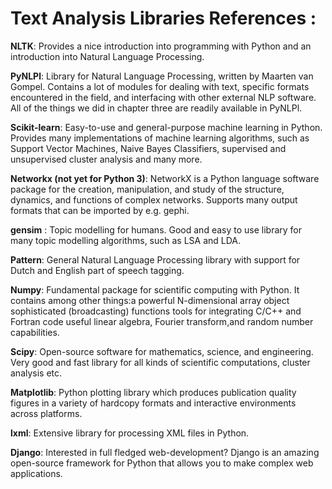 
# Text Analysis Libraries References :
   
   **NLTK**:
      Provides a nice introduction into programming with Python and an introduction into Natural Language Processing.
    
   **PyNLPl**: 
      Library for Natural Language Processing, written by Maarten van Gompel. Contains a lot of modules for dealing with text, specific formats encountered in the field, and interfacing with other external NLP software. All of the things we did in chapter three are readily available in PyNLPl.
    
   **Scikit-learn**:
      Easy-to-use and general-purpose machine learning in Python. Provides many implementations of machine learning algorithms, such as Support Vector Machines, Naive Bayes Classifiers, supervised and unsupervised cluster analysis and many more.
    
   **Networkx (not yet for Python 3)**: 
      NetworkX is a Python language software package for the creation, manipulation, and study of the structure, dynamics, and functions of complex networks. Supports many output formats that can be imported by e.g. gephi.
    
   **gensim** : 
      Topic modelling for humans. Good and easy to use library for many topic modelling algorithms, such as LSA and LDA.
    
   **Pattern**:
      General Natural Language Processing library with support for Dutch and English part of speech tagging.
    
   **Numpy**: 
      Fundamental package for scientific computing with Python. It contains among other things:a powerful N-dimensional array object sophisticated (broadcasting) functions tools for integrating C/C++ and Fortran code useful linear algebra, Fourier transform,and random number capabilities.
    
   **Scipy**: 
      Open-source software for mathematics, science, and engineering. Very good and fast library for all kinds of scientific computations, cluster analysis etc.
    
   **Matplotlib**: 
      Python plotting library which produces publication quality figures in a variety of hardcopy formats and interactive environments across platforms.
    
   **lxml**: 
      Extensive library for processing XML files in Python.
    
   **Django**: 
      Interested in full fledged web-development? Django is an amazing open-source framework for Python that allows you to make complex web applications.
